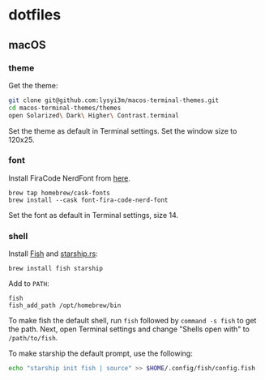 # dotfiles

## macOS

### theme

Get the theme:

```bash
git clone git@github.com:lysyi3m/macos-terminal-themes.git
cd macos-terminal-themes/themes
open Solarized\ Dark\ Higher\ Contrast.terminal
```

Set the theme as default in Terminal settings. Set the window size to 120x25.

### font

Install FiraCode NerdFont from [here](https://www.nerdfonts.com/font-downloads).

```
brew tap homebrew/cask-fonts
brew install --cask font-fira-code-nerd-font
```

Set the font as default in Terminal settings, size 14.

### shell

Install [Fish](https://fishshell.com/) and [starship.rs](https://starship.rs/):

```
brew install fish starship
```

Add to `PATH`:

```
fish
fish_add_path /opt/homebrew/bin
```

To make fish the default shell, run `fish` followed by `command -s fish` to get the path.
Next, open Terminal settings and change "Shells open with" to `/path/to/fish`.

To make starship the default prompt, use the following:

```bash
echo "starship init fish | source" >> $HOME/.config/fish/config.fish
```
